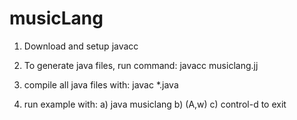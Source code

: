 # musicLang

1) Download and setup javacc

2) To generate java files, run command: javacc musiclang.jj

3) compile all java files with: javac *.java

4) run example with: 
  a) java musiclang
  b) (A,w)
  c) control-d to exit
  
  
